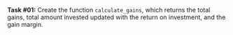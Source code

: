 **Task #01:** Create the function `calculate_gains`, which returns the total gains, total amount invested updated with the return on investment, and the gain margin.
